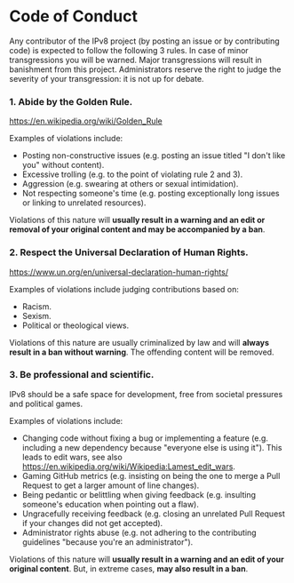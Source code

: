# Code of Conduct

Any contributor of the IPv8 project (by posting an issue or by contributing code) is expected to follow the following 3 rules.
In case of minor transgressions you will be warned.
Major transgressions will result in banishment from this project.
Administrators reserve the right to judge the severity of your transgression: it is not up for debate.

### 1. Abide by the Golden Rule.

https://en.wikipedia.org/wiki/Golden_Rule

Examples of violations include:

 - Posting non-constructive issues (e.g. posting an issue titled "I don't like you" without content).
 - Excessive trolling (e.g. to the point of violating rule 2 and 3).
 - Aggression (e.g. swearing at others or sexual intimidation).
 - Not respecting someone's time (e.g. posting exceptionally long issues or linking to unrelated resources).

Violations of this nature will **usually result in a warning and an edit or removal of your original content and may be accompanied by a ban**.

### 2. Respect the Universal Declaration of Human Rights.

https://www.un.org/en/universal-declaration-human-rights/

Examples of violations include judging contributions based on:

 - Racism.
 - Sexism.
 - Political or theological views.
 
Violations of this nature are usually criminalized by law and will **always result in a ban without warning**.
The offending content will be removed.

### 3. Be professional and scientific.

IPv8 should be a safe space for development, free from societal pressures and political games.

Examples of violations include:

 - Changing code without fixing a bug or implementing a feature (e.g. including a new dependency because "everyone else is using it"). This leads to edit wars, see also https://en.wikipedia.org/wiki/Wikipedia:Lamest_edit_wars.
 - Gaming GitHub metrics (e.g. insisting on being the one to merge  a Pull Request to get a larger amount of line changes).
 - Being pedantic or belittling when giving feedback (e.g. insulting someone's education when pointing out a flaw).
 - Ungracefully receiving feedback (e.g. closing an unrelated Pull Request if your changes did not get accepted).
 - Administrator rights abuse (e.g. not adhering to the contributing guidelines "because you're an administrator").

Violations of this nature will **usually result in a warning and an edit of your original content**. But, in extreme cases, **may also result in a ban**.
